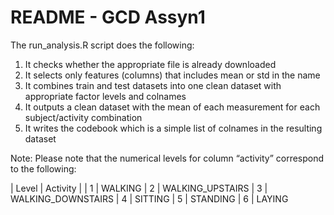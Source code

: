 # README - GCD Assyn1

The run_analysis.R script does the following:

1. It checks whether the appropriate file is already downloaded
2. It selects only features (columns) that includes mean or std in the name
3. It combines train and test datasets into one clean dataset with appropriate factor levels and colnames
4. It outputs a clean dataset with the mean of each measurement for each subject/activity combination
5. It writes the codebook which is a simple list of colnames in the resulting dataset

Note: Please note that the numerical levels for column “activity” correspond to the following:

| Level | Activity |
| 1 | WALKING
| 2 | WALKING_UPSTAIRS
| 3 | WALKING_DOWNSTAIRS
| 4 | SITTING
| 5 | STANDING
| 6 | LAYING